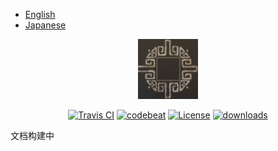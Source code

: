 - [English](README.md)
- [Japanese](README-ja.md)
<p align="center">
<img src=".images/logo.jpg" alt="EnchantmentsEnhance" />
</p>

<p align="center">
<a href="https://travis-ci.org/HealPotion/EnchantmentsEnhance"><img src="https://travis-ci.org/HealPotion/EnchantmentsEnhance.svg?branch=master" alt="Travis CI" /></a>
<a href="https://codebeat.co/projects/github-com-HealPotion-enchantmentsenhance-master"><img alt="codebeat" src="https://codebeat.co/badges/232c61d3-9e01-4266-bfa9-d1dcc25dceda" /></a>
<a href="http://www.gnu.org/licenses/gpl-3.0"><img src="https://badges.frapsoft.com/os/gpl/gpl.svg?v=102" alt="License" /></a>
<a href="https://github.com/HealPotion/EnchantmentsEnhance/releases"><img src="https://img.shields.io/github/downloads/HealPotion/EnchantmentsEnhance/total.svg" alt="downloads" /></a>
</p>

文档构建中
